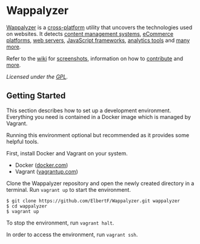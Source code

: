 # Wappalyzer

[Wappalyzer](https://wappalyzer.com/) is a 
[cross-platform](https://github.com/ElbertF/Wappalyzer/wiki/Drivers) utility that uncovers the 
technologies used on websites. It detects
[content management systems](https://wappalyzer.com/categories/cms),
[eCommerce platforms](https://wappalyzer.com/categories/ecommerce),
[web servers](https://wappalyzer.com/categories/web-servers), 
[JavaScript frameworks](https://wappalyzer.com/categories/javascript-frameworks),
[analytics tools](https://wappalyzer.com/categories/analytics) and
[many more](https://wappalyzer.com/applications).

Refer to the [wiki](https://github.com/ElbertF/Wappalyzer/wiki) for
[screenshots](https://github.com/ElbertF/Wappalyzer/wiki/Screenshots), information on how to 
[contribute](https://github.com/ElbertF/Wappalyzer/wiki/Contributing) and
[more](https://github.com/ElbertF/Wappalyzer/wiki/_pages).

*Licensed under the [GPL](https://github.com/ElbertF/Wappalyzer/blob/master/LICENSE).*


## Getting Started

This section describes how to set up a development environment. Everything you
need is contained in a Docker image which is managed by Vagrant.

Running this environment optional but recommended as it provides some helpful tools.

First, install Docker and Vagrant on your system.

* Docker ([docker.com](https://www.docker.com/))
* Vagrant ([vagrantup.com](https://www.vagrantup.com/))

Clone the Wappalyzer repository and open the newly created directory in a 
terminal. Run `vagrant up` to start the environment.


```shell
$ git clone https://github.com/ElbertF/Wappalyzer.git wappalyzer
$ cd wappalyzer
$ vagrant up
```

To stop the environment, run `vagrant halt`.

In order to access the environment, run `vagrant ssh`.
